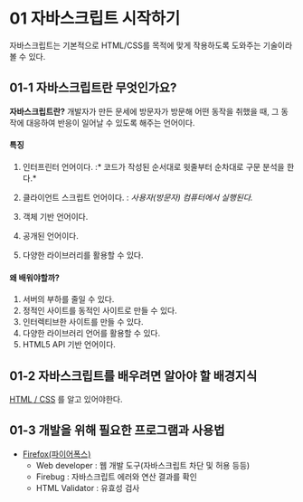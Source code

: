 # 01 자바스크립트 시작하기

자바스크립트는 기본적으로 HTML/CSS를 목적에 맞게 작용하도록 도와주는 기술이라 볼 수 있다.

## 01-1 자바스크립트란 무엇인가요?

**자바스크립트란?**
개발자가 만든 문세에 방문자가 방문해 어떤 동작을 취했을 때, 그 동작에 대응하여 반응이 일어날 수 있도록 해주는 언어이다.

#### 특징
1. 인터프린터 언어이다.
:* 코드가 작성된 순서대로 윗줄부터 순차대로 구문 분석을 한다.*

2. 클라이언트 스크립트 언어이다.
: *사용자(방문자) 컴퓨터에서 실행된다.*

3. 객체 기반 언어이다.

4. 공개된 언어이다.

5. 다양한 라이브러리를 활용할 수 있다.

#### 왜 배워야할까?

1. 서버의 부하를 줄일 수 있다.
2. 정적인 사이트를 동적인 사이트로 만들 수 있다.
3. 인터렉티브한 사이트를 만들 수 있다.
4. 다양한 라이브러리 언어를 활용할 수 있다.
5. HTML5 API 기반 언어이다.

## 01-2 자바스크립트를 배우려면 알아야 할 배경지식

[HTML / CSS](https://dh00023.gitbooks.io/til/content/HTML&CSS/) 를 알고 있어야한다.

## 01-3 개발을 위해 필요한 프로그램과 사용법

- [Firefox(파이어폭스)](http://www.mozilla.or.kr/ko/)
	- Web developer : 웹 개발 도구(자바스크립트 차단 및 허용 등등)
	- Firebug : 자바스크립트 에러와 연산 결과를 확인
	- HTML Validator : 유효성 검사